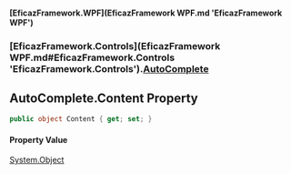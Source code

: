 #### [EficazFramework.WPF](EficazFramework WPF.md 'EficazFramework WPF')
### [EficazFramework.Controls](EficazFramework WPF.md#EficazFramework.Controls 'EficazFramework.Controls').[AutoComplete](EficazFramework.Controls/AutoComplete.md 'EficazFramework.Controls.AutoComplete')

## AutoComplete.Content Property

```csharp
public object Content { get; set; }
```

#### Property Value
[System.Object](https://docs.microsoft.com/en-us/dotnet/api/System.Object 'System.Object')